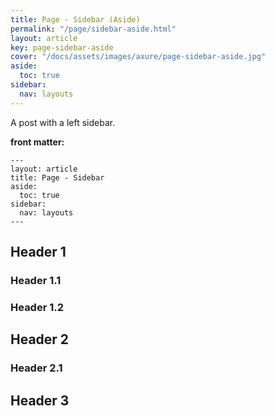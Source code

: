```yaml
---
title: Page - Sidebar (Aside)
permalink: "/page/sidebar-aside.html"
layout: article
key: page-sidebar-aside
cover: "/docs/assets/images/axure/page-sidebar-aside.jpg"
aside:
  toc: true
sidebar:
  nav: layouts
---
```


A post with a left sidebar.

<!--more-->

**front matter:**

    ---
    layout: article
    title: Page - Sidebar
    aside:
      toc: true
    sidebar:
      nav: layouts
    ---

## Header 1

### Header 1.1

### Header 1.2

## Header 2

### Header 2.1

## Header 3
